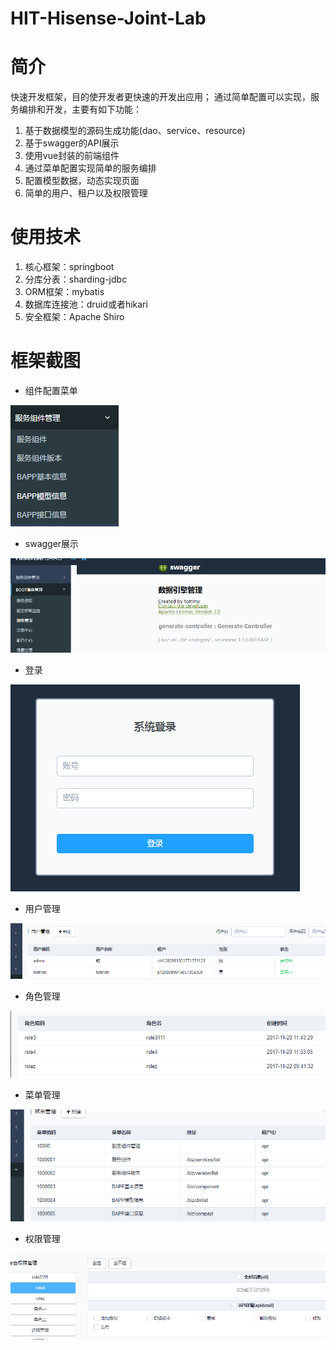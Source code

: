 # HIT-Hisense-Joint-Lab

# 简介
快速开发框架，目的使开发者更快速的开发出应用；
通过简单配置可以实现，服务编排和开发，主要有如下功能：

1. 基于数据模型的源码生成功能(dao、service、resource)
2. 基于swagger的API展示
3. 使用vue封装的前端组件
4. 通过菜单配置实现简单的服务编排
5. 配置模型数据，动态实现页面
6. 简单的用户、租户以及权限管理

# 使用技术
1. 核心框架：springboot
2. 分库分表：sharding-jdbc
3. ORM框架：mybatis
4. 数据库连接池：druid或者hikari
5. 安全框架：Apache Shiro

# 框架截图

- 组件配置菜单

![menus](https://github.com/tommyhxh/HIT-Hisense-Joint-Lab/blob/master/doc/1.png)

- swagger展示

![swagger](https://github.com/tommyhxh/HIT-Hisense-Joint-Lab/blob/master/doc/2.png)

- 登录

![login](https://github.com/tommyhxh/HIT-Hisense-Joint-Lab/blob/master/doc/3.png)

- 用户管理

![user](https://github.com/tommyhxh/HIT-Hisense-Joint-Lab/blob/master/doc/user.png)

- 角色管理

![role](https://github.com/tommyhxh/HIT-Hisense-Joint-Lab/blob/master/doc/role.png)

- 菜单管理

![menus1](https://github.com/tommyhxh/HIT-Hisense-Joint-Lab/blob/master/doc/menus.png)

- 权限管理

![auth](https://github.com/tommyhxh/HIT-Hisense-Joint-Lab/blob/master/doc/auth.png)



